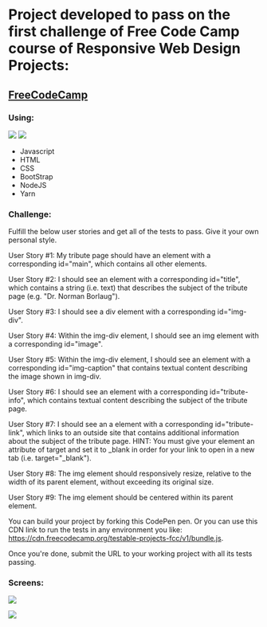 # Project developed to pass on the first challenge of Free Code Camp course of Responsive Web Design Projects: 

## [FreeCodeCamp](https://www.freecodecamp.org/caroldf07 "FreeCodeCamp")

### Using:

![](https://img.shields.io/github/languages/count/caroldf07/tribute_page?color=green&style=for-the-badge) ![](https://img.shields.io/github/languages/top/caroldf07/tribute_page?style=for-the-badge)
-   Javascript
-   HTML
-   CSS
-   BootStrap
-   NodeJS
-   Yarn

### Challenge:

Fulfill the below user stories and get all of the tests to pass. Give it your own personal style.

User Story #1: My tribute page should have an element with a corresponding id="main", which contains all other elements.

User Story #2: I should see an element with a corresponding id="title", which contains a string (i.e. text) that describes the subject of the tribute page (e.g. "Dr. Norman Borlaug").

User Story #3: I should see a div element with a corresponding id="img-div".

User Story #4: Within the img-div element, I should see an img element with a corresponding id="image".

User Story #5: Within the img-div element, I should see an element with a corresponding id="img-caption" that contains textual content describing the image shown in img-div.

User Story #6: I should see an element with a corresponding id="tribute-info", which contains textual content describing the subject of the tribute page.

User Story #7: I should see an a element with a corresponding id="tribute-link", which links to an outside site that contains additional information about the subject of the tribute page. HINT: You must give your element an attribute of target and set it to _blank in order for your link to open in a new tab (i.e. target="_blank").

User Story #8: The img element should responsively resize, relative to the width of its parent element, without exceeding its original size.

User Story #9: The img element should be centered within its parent element.

You can build your project by forking this CodePen pen. Or you can use this CDN link to run the tests in any environment you like: https://cdn.freecodecamp.org/testable-projects-fcc/v1/bundle.js.

Once you're done, submit the URL to your working project with all its tests passing.

### Screens:

![](https://imgur.com/7o2WEWZ.png)

![](https://imgur.com/Jd82WDW.png)